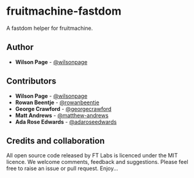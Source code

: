 # fruitmachine-fastdom

A fastdom helper for fruitmachine.

## Author

- **Wilson Page** - [@wilsonpage](http://github.com/wilsonpage)

## Contributors

- **Wilson Page** - [@wilsonpage](http://github.com/wilsonpage)
- **Rowan Beentje** - [@rowanbeentje](http://github.com/rowanbeentje)
- **George Crawford** - [@georgecrawford](http://github.com/georgecrawford)
- **Matt Andrews** - [@matthew-andrews](http://github.com/matthew-andrews)
- **Ada Rose Edwards** - [@adaroseedwards](https://github.com/adaroseedwards)

## Credits and collaboration

All open source code released by FT Labs is licenced under the MIT licence. We welcome comments, feedback and suggestions. Please feel free to raise an issue or pull request. Enjoy...
